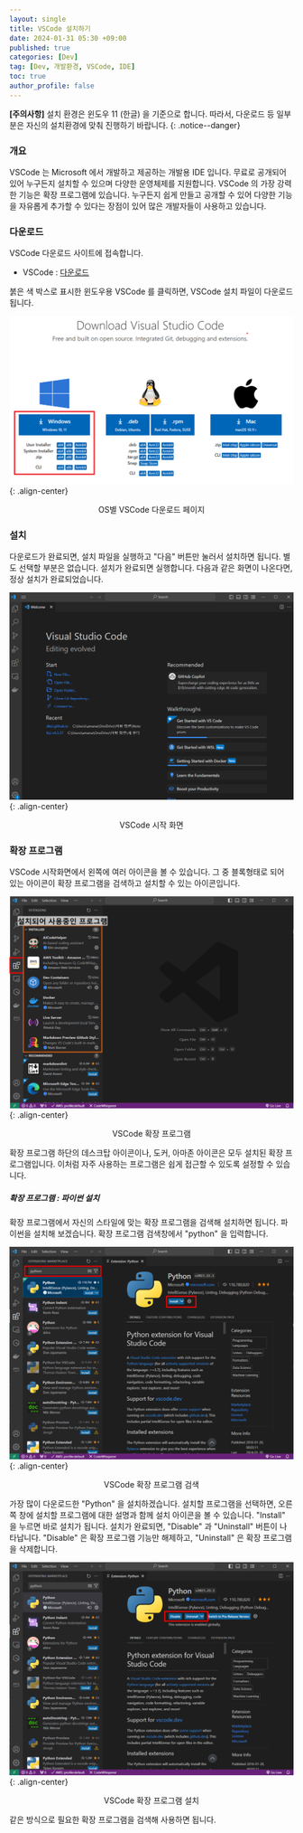 ```yaml
---
layout: single
title: VSCode 설치하기
date: 2024-01-31 05:30 +09:00
published: true
categories: [Dev]
tag: [Dev, 개발환경, VSCode, IDE]
toc: true
author_profile: false
---
```


**[주의사항]** 
설치 환경은 윈도우 11 (한글) 을 기준으로 합니다. 따라서, 다운로드 등 일부분은 자신의 설치환경에 맞춰 진행하기 바랍니다.
{: .notice--danger} 

### 개요

VSCode 는 Microsoft 에서 개발하고 제공하는 개발용 IDE 입니다. 무료로 공개되어 있어 누구든지 설치할 수 있으며 다양한 운영체제를 지원합니다. 
VSCode 의 가장 강력한 기능은 확장 프로그램에 있습니다. 누구든지 쉽게 만들고 공개할 수 있어 다양한 기능을 자유롭게 추가할 수 있다는 장점이 있어 많은 개발자들이 사용하고 있습니다. 

### 다운로드

VSCode 다운로드 사이트에 접속합니다. 

- VSCode : [다운로드](https://code.visualstudio.com/download)

붉은 색 박스로 표시한 윈도우용 VSCode 를 클릭하면, VSCode 설치 파일이 다운로드 됩니다. 

![VSCode 다운로드](/assets/images/2024-01-31-vscode_download.png){: .align-center}
<p style="text-align: center;">OS별 VSCode 다운로드 페이지</p>

### 설치

다운로드가 완료되면, 설치 파일을 실행하고 "다음" 버튼만 눌러서 설치하면 됩니다. 별도 선택할 부분은 없습니다. 
설치가 완료되면 실행합니다. 다음과 같은 화면이 나온다면, 정상 설치가 완료되었습니다. 

![VSCode_실행](/assets/images/2024-01-31-vscode_init.png){: .align-center}
<p style="text-align: center;">VSCode 시작 화면</p>

### 확장 프로그램

VSCode 시작화면에서 왼쪽에 여러 아이콘을 볼 수 있습니다. 그 중 블록형태로 되어 있는 아이콘이 확장 프로그램을 검색하고 설치할 수 있는 아이콘입니다.

![확장 프로그램](/assets/images/2024-01-31-vscode_extension.png){: .align-center}
<p style="text-align: center;">VSCode 확장 프로그램</p>

확장 프로그램 하단의 데스크탑 아이콘이나, 도커, 아마존 아이콘은 모두 설치된 확장 프로그램입니다. 이처럼 자주 사용하는 프로그램은 쉽게 접근할 수 있도록 설정할 수 있습니다. 

##### 확장 프로그램 : 파이썬 설치

확장 프로그램에서 자신의 스타일에 맞는 확장 프로그램을 검색해 설치하면 됩니다. 파이썬을 설치해 보겠습니다. 
확장 프로그램 검색창에서 "python" 을 입력합니다. 

![확장 프로그램 검색](/assets/images/2024-01-31-vscode_extension_python_install.png){: .align-center}
<p style="text-align: center;">VSCode 확장 프로그램 검색</p>

가장 많이 다운로드한 "Python" 을 설치하겠습니다. 설치할 프로그램을 선택하면, 오른쪽 창에 설치할 프로그램에 대한 설명과 함께 설치 아이콘을 볼 수 있습니다. "Install" 을 누르면 바로 설치가 됩니다. 설치가 완료되면, "Disable" 과 "Uninstall" 버튼이 나타납니다. "Disable" 은 확장 프로그램 기능만 해제하고, "Uninstall" 은 확장 프로그램을 삭제합니다. 

![확장 프로그램 설치완료](/assets/images/2024-01-31-vscode_extension_python_complete.png){: .align-center}
<p style="text-align: center;">VSCode 확장 프로그램 설치</p>

같은 방식으로 필요한 확장 프로그램을 검색해 사용하면 됩니다. 


